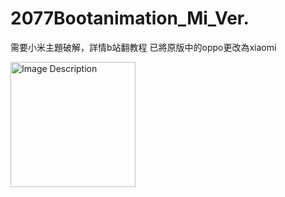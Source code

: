 # 2077Bootanimation_Mi_Ver.
需要小米主題破解，詳情b站翻教程
已將原版中的oppo更改為xiaomi

<img src="https://github.com/user-attachments/assets/70e521cd-aa5d-4a41-844b-7ce413d72ff8" alt="Image Description" width="200"/>
